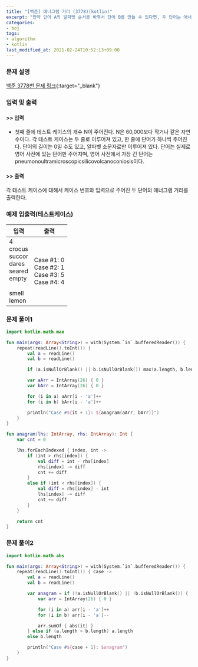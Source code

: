 ```yaml
---
title: "[백준] 애너그램 거리 (3778)(kotlin)"
excerpt: "만약 단어 A의 알파벳 순서를 바꿔서 단어 B를 만들 수 있다면, 두 단어는 애너그램이라고 한다."
categories:
- boj
tags:
- algorithm
- kotlin
last_modified_at: 2021-02-24T10:52:13+09:00
---
```



### 문제 설명
[백준 3778번 문제 링크](https://www.acmicpc.net/problem/3778#description){:target="_blank"}




### 입력 및 출력
#### >> 입력
* 첫째 줄에 테스트 케이스의 개수 N이 주어진다. N은 60,000보다 작거나 같은 자연수이다. 각 테스트 케이스는 두 줄로 이루어져 있고, 한 줄에 단어가 하나씩 주어진다.
단어의 길이는 0일 수도 있고, 알파벳 소문자로만 이루어져 있다. 단어는 실제로 영어 사전에 있는 단어만 주어지며, 영어 사전에서 가장 긴 단어는 pneumonoultramicroscopicsilicovolcanoconiosis이다.



#### >> 출력
각 테스트 케이스에 대해서 케이스 번호와 입력으로 주어진 두 단어의 애너그램 거리를 출력한다.





### 예제 입출력(테스트케이스)


|입력|출력|
|-----|------|
|4<br>crocus<br>succor<br>dares<br>seared<br>empty<br><br>smell<br>lemon|Case #1: 0<br>Case #2: 1<br>Case #3: 5<br>Case #4: 4|




### 문제 풀이1
```kotlin
import kotlin.math.max

fun main(args: Array<String>) = with(System.`in`.bufferedReader()) {
    repeat(readLine().toInt()) {
        val a = readLine()
        val b = readLine()

        if (a.isNullOrBlank() || b.isNullOrBlank()) max(a.length, b.length)

        var aArr = IntArray(26) { 0 }
        var bArr = IntArray(26) { 0 }

        for (i in a) aArr[i - 'a']++
        for (i in b) bArr[i - 'a']++

        println("Case #${it + 1}: ${anagram(aArr, bArr)}")
    }
}

fun anagram(lhs: IntArray, rhs: IntArray): Int {
    var cnt = 0

    lhs.forEachIndexed { index, int ->
        if (int > rhs[index]) {
            val diff = int - rhs[index]
            rhs[index] -= diff
            cnt += diff
        }
        else if (int < rhs[index]) {
            val diff = rhs[index] - int
            lhs[index] -= diff
            cnt += diff
        }
    }

    return cnt
}
```





### 문제 풀이2
```kotlin
import kotlin.math.abs

fun main(args: Array<String>) = with(System.`in`.bufferedReader()) {
    repeat(readLine().toInt()) { case ->
        val a = readLine()
        val b = readLine()

        var anagram = if (!a.isNullOrBlank() || !b.isNullOrBlank()) {
            var arr = IntArray(26) { 0 }

            for (i in a) arr[i - 'a']++
            for (i in b) arr[i - 'a']--

            arr.sumOf { abs(it) }
        } else if (a.length > b.length) a.length
        else b.length

        println("Case #${case + 1}: $anagram")
    }
}
```
